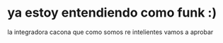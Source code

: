 # ya estoy entendiendo como funk :)
la integradora cacona que como somos re intelientes vamos a aprobar
